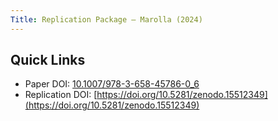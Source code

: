 ```yaml
---
Title: Replication Package – Marolla (2024)
---
```


## Quick Links
* Paper DOI: [10.1007/978-3-658-45786-0_6](https://doi.org/10.1007/978-3-658-45786-0_6)
* Replication DOI: [https://doi.org/10.5281/zenodo.15512349](https://doi.org/10.5281/zenodo.15512349)

